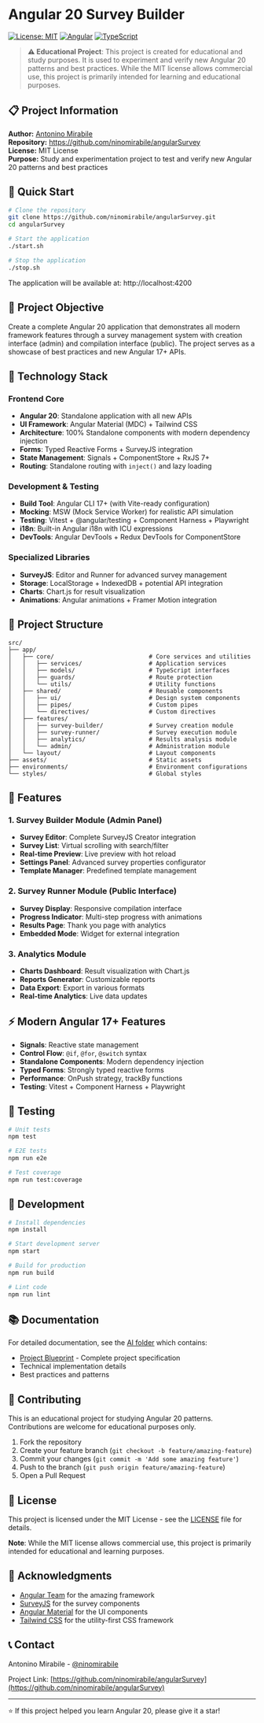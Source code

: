 # Angular 20 Survey Builder

[![License: MIT](https://img.shields.io/badge/License-MIT-yellow.svg)](https://opensource.org/licenses/MIT)
[![Angular](https://img.shields.io/badge/Angular-20-red.svg)](https://angular.io/)
[![TypeScript](https://img.shields.io/badge/TypeScript-5.8-blue.svg)](https://www.typescriptlang.org/)

> **⚠️ Educational Project**: This project is created for educational and study purposes. It is used to experiment and verify new Angular 20 patterns and best practices. While the MIT license allows commercial use, this project is primarily intended for learning and educational purposes.

## 📋 Project Information

**Author:** [Antonino Mirabile](https://github.com/ninomirabile)  
**Repository:** https://github.com/ninomirabile/angularSurvey  
**License:** MIT License  
**Purpose:** Study and experimentation project to test and verify new Angular 20 patterns and best practices

## 🚀 Quick Start

```bash
# Clone the repository
git clone https://github.com/ninomirabile/angularSurvey.git
cd angularSurvey

# Start the application
./start.sh

# Stop the application  
./stop.sh
```

The application will be available at: http://localhost:4200

## 🎯 Project Objective

Create a complete Angular 20 application that demonstrates all modern framework features through a survey management system with creation interface (admin) and compilation interface (public). The project serves as a showcase of best practices and new Angular 17+ APIs.

## 🚀 Technology Stack

### Frontend Core
- **Angular 20**: Standalone application with all new APIs
- **UI Framework**: Angular Material (MDC) + Tailwind CSS
- **Architecture**: 100% Standalone components with modern dependency injection
- **Forms**: Typed Reactive Forms + SurveyJS integration
- **State Management**: Signals + ComponentStore + RxJS 7+
- **Routing**: Standalone routing with `inject()` and lazy loading

### Development & Testing
- **Build Tool**: Angular CLI 17+ (with Vite-ready configuration)
- **Mocking**: MSW (Mock Service Worker) for realistic API simulation
- **Testing**: Vitest + @angular/testing + Component Harness + Playwright
- **i18n**: Built-in Angular i18n with ICU expressions
- **DevTools**: Angular DevTools + Redux DevTools for ComponentStore

### Specialized Libraries
- **SurveyJS**: Editor and Runner for advanced survey management
- **Storage**: LocalStorage + IndexedDB + potential API integration
- **Charts**: Chart.js for result visualization
- **Animations**: Angular animations + Framer Motion integration

## 📁 Project Structure

```
src/
├── app/
│   ├── core/                           # Core services and utilities
│   │   ├── services/                   # Application services
│   │   ├── models/                     # TypeScript interfaces
│   │   ├── guards/                     # Route protection
│   │   └── utils/                      # Utility functions
│   ├── shared/                         # Reusable components
│   │   ├── ui/                         # Design system components
│   │   ├── pipes/                      # Custom pipes
│   │   └── directives/                 # Custom directives
│   ├── features/
│   │   ├── survey-builder/             # Survey creation module
│   │   ├── survey-runner/              # Survey execution module
│   │   ├── analytics/                  # Results analysis module
│   │   └── admin/                      # Administration module
│   └── layout/                         # Layout components
├── assets/                             # Static assets
├── environments/                       # Environment configurations
└── styles/                             # Global styles
```

## 🎨 Features

### 1. Survey Builder Module (Admin Panel)
- **Survey Editor**: Complete SurveyJS Creator integration
- **Survey List**: Virtual scrolling with search/filter
- **Real-time Preview**: Live preview with hot reload
- **Settings Panel**: Advanced survey properties configurator
- **Template Manager**: Predefined template management

### 2. Survey Runner Module (Public Interface)
- **Survey Display**: Responsive compilation interface
- **Progress Indicator**: Multi-step progress with animations
- **Results Page**: Thank you page with analytics
- **Embedded Mode**: Widget for external integration

### 3. Analytics Module
- **Charts Dashboard**: Result visualization with Chart.js
- **Reports Generator**: Customizable reports
- **Data Export**: Export in various formats
- **Real-time Analytics**: Live data updates

## ⚡ Modern Angular 17+ Features

- **Signals**: Reactive state management
- **Control Flow**: `@if`, `@for`, `@switch` syntax
- **Standalone Components**: Modern dependency injection
- **Typed Forms**: Strongly typed reactive forms
- **Performance**: OnPush strategy, trackBy functions
- **Testing**: Vitest + Component Harness + Playwright

## 🧪 Testing

```bash
# Unit tests
npm test

# E2E tests
npm run e2e

# Test coverage
npm run test:coverage
```

## 🔧 Development

```bash
# Install dependencies
npm install

# Start development server
npm start

# Build for production
npm run build

# Lint code
npm run lint
```

## 📚 Documentation

For detailed documentation, see the [AI folder](./ai/) which contains:
- [Project Blueprint](./ai/cursor.prompt.md) - Complete project specification
- Technical implementation details
- Best practices and patterns

## 🤝 Contributing

This is an educational project for studying Angular 20 patterns. Contributions are welcome for educational purposes only.

1. Fork the repository
2. Create your feature branch (`git checkout -b feature/amazing-feature`)
3. Commit your changes (`git commit -m 'Add some amazing feature'`)
4. Push to the branch (`git push origin feature/amazing-feature`)
5. Open a Pull Request

## 📄 License

This project is licensed under the MIT License - see the [LICENSE](LICENSE) file for details.

**Note**: While the MIT license allows commercial use, this project is primarily intended for educational and learning purposes.

## 🙏 Acknowledgments

- [Angular Team](https://angular.io/) for the amazing framework
- [SurveyJS](https://surveyjs.io/) for the survey components
- [Angular Material](https://material.angular.io/) for the UI components
- [Tailwind CSS](https://tailwindcss.com/) for the utility-first CSS framework

## 📞 Contact

Antonino Mirabile - [@ninomirabile](https://github.com/ninomirabile)

Project Link: [https://github.com/ninomirabile/angularSurvey](https://github.com/ninomirabile/angularSurvey)

---

⭐ If this project helped you learn Angular 20, please give it a star!